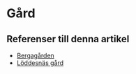 # Gård

## Referenser till denna artikel

* [Bergagården](bergagården)
* [Löddesnäs gård](löddesnäs%20gård)
